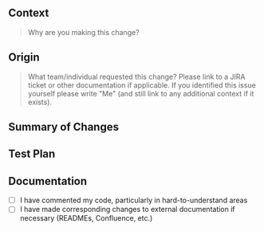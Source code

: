 <!-- Content enclosed in HTML comments will not be rendered in the Markdown, and are intended to help guide you -->

## Context

> Why are you making this change?

## Origin

> What team/individual requested this change? Please link to a JIRA ticket or other documentation if applicable. If you identified this issue yourself please write "Me" (and still link to any additional context if it exists).

## Summary of Changes

<!-- Provide a short description or bulleted list of changes made in this PR. -->

## Test Plan

<!-- How have you tested this change, and what further testing will be done? What’s the riskiest part of this PR? How will you test and monitor that? -->

## Documentation

<!-- This is a task list. To mark a task as complete, use [x]. See https://docs.github.com/en/github/writing-on-github/getting-started-with-writing-and-formatting-on-github/basic-writing-and-formatting-syntax#task-lists -->

- [ ] I have commented my code, particularly in hard-to-understand areas
- [ ] I have made corresponding changes to external documentation if necessary (READMEs, Confluence, etc.)

<!-- This PR template is inherited from https://github.com/opendoor-labs/.github -->
